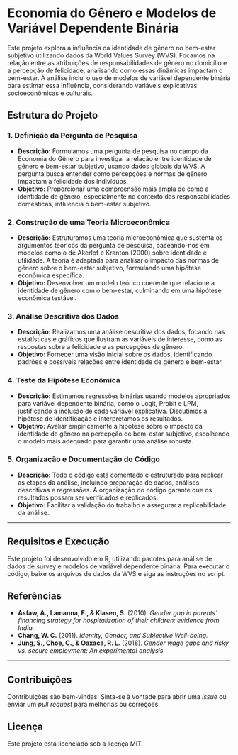# Economia do Gênero e Modelos de Variável Dependente Binária

Este projeto explora a influência da identidade de gênero no bem-estar subjetivo utilizando dados da World Values Survey (WVS). Focamos na relação entre as atribuições de responsabilidades de gênero no domicílio e a percepção de felicidade, analisando como essas dinâmicas impactam o bem-estar. A análise inclui o uso de modelos de variável dependente binária para estimar essa influência, considerando variáveis explicativas socioeconômicas e culturais.

## Estrutura do Projeto

### 1. Definição da Pergunta de Pesquisa
   - **Descrição:** Formulamos uma pergunta de pesquisa no campo da Economia do Gênero para investigar a relação entre identidade de gênero e bem-estar subjetivo, usando dados globais da WVS. A pergunta busca entender como percepções e normas de gênero impactam a felicidade dos indivíduos.
   - **Objetivo:** Proporcionar uma compreensão mais ampla de como a identidade de gênero, especialmente no contexto das responsabilidades domésticas, influencia o bem-estar subjetivo.

### 2. Construção de uma Teoria Microeconômica
   - **Descrição:** Estruturamos uma teoria microeconômica que sustenta os argumentos teóricos da pergunta de pesquisa, baseando-nos em modelos como o de Akerlof e Kranton (2000) sobre identidade e utilidade. A teoria é adaptada para analisar o impacto das normas de gênero sobre o bem-estar subjetivo, formulando uma hipótese econômica específica.
   - **Objetivo:** Desenvolver um modelo teórico coerente que relacione a identidade de gênero com o bem-estar, culminando em uma hipótese econômica testável.

### 3. Análise Descritiva dos Dados
   - **Descrição:** Realizamos uma análise descritiva dos dados, focando nas estatísticas e gráficos que ilustram as variáveis de interesse, como as respostas sobre a felicidade e as percepções de gênero.
   - **Objetivo:** Fornecer uma visão inicial sobre os dados, identificando padrões e possíveis relações entre identidade de gênero e bem-estar.

### 4. Teste da Hipótese Econômica
   - **Descrição:** Estimamos regressões binárias usando modelos apropriados para variável dependente binária, como o Logit, Probit e LPM, justificando a inclusão de cada variável explicativa. Discutimos a hipótese de identificação e interpretamos os resultados.
   - **Objetivo:** Avaliar empiricamente a hipótese sobre o impacto da identidade de gênero na percepção de bem-estar subjetivo, escolhendo o modelo mais adequado para garantir uma análise robusta.

### 5. Organização e Documentação do Código
   - **Descrição:** Todo o código está comentado e estruturado para replicar as etapas da análise, incluindo preparação de dados, análises descritivas e regressões. A organização do código garante que os resultados possam ser verificados e replicados.
   - **Objetivo:** Facilitar a validação do trabalho e assegurar a replicabilidade da análise.

---

## Requisitos e Execução

Este projeto foi desenvolvido em R, utilizando pacotes para análise de dados de survey e modelos de variável dependente binária. Para executar o código, baixe os arquivos de dados da WVS e siga as instruções no script.

## Referências

- **Asfaw, A., Lamanna, F., & Klasen, S.** (2010). *Gender gap in parents' financing strategy for hospitalization of their children: evidence from India.*
- **Chang, W. C.** (2011). *Identity, Gender, and Subjective Well-being.*
- **Jung, S., Choe, C., & Oaxaca, R. L.** (2018). *Gender wage gaps and risky vs. secure employment: An experimental analysis.*

---

## Contribuições

Contribuições são bem-vindas! Sinta-se à vontade para abrir uma *issue* ou enviar um *pull request* para melhorias ou correções.

## Licença

Este projeto está licenciado sob a licença MIT.
